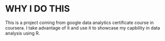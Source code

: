 # WHY I DO THIS
This is a project coming from google data analytics certificate course in coursera. I take advantage of it and use it to showcase my capbility in data analysis using R.
